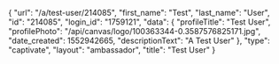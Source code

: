 {
    "url": "\/a\/test-user\/214085",
    "first_name": "Test",
    "last_name": "User",
    "id": "214085",
    "login_id": "1759121",
    "data": {
        "profileTitle": "Test User",
        "profilePhoto": "\/api\/canvas\/logo\/100363344-0.3587576825171.jpg",
        "date_created": 1552942665,
        "descriptionText": "A Test User"
    },
    "type": "captivate",
    "layout": "ambassador",
    "title": "Test User"
}
